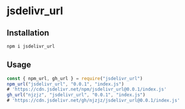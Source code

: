 # jsdelivr_url

## Installation
```sh
npm i jsdelivr_url
```

## Usage
```js
const { npm_url, gh_url } = require("jsdelivr_url")
npm_url("jsdelivr_url", "0.0.1", "index.js")
# 'https://cdn.jsdelivr.net/npm/jsdelivr_url@0.0.1/index.js'
gh_url("njzjz", "jsdelivr_url", "0.0.1", "index.js")
# 'https://cdn.jsdelivr.net/gh/njzjz/jsdelivr_url@0.0.1/index.js'
```

